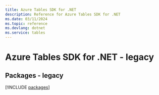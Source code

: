 ```yaml
---
title: Azure Tables SDK for .NET
description: Reference for Azure Tables SDK for .NET
ms.date: 03/11/2024
ms.topic: reference
ms.devlang: dotnet
ms.service: tables
---
```

# Azure Tables SDK for .NET - legacy
## Packages - legacy
[!INCLUDE [packages](tables-index.md)]